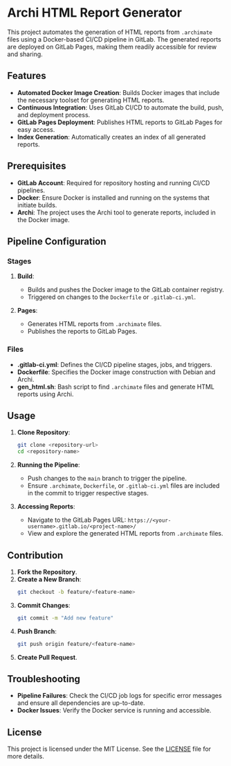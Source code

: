 # Archi HTML Report Generator

This project automates the generation of HTML reports from `.archimate` files using a Docker-based CI/CD pipeline in GitLab. The generated reports are deployed on GitLab Pages, making them readily accessible for review and sharing.

## Features

- **Automated Docker Image Creation**: Builds Docker images that include the necessary toolset for generating HTML reports.
- **Continuous Integration**: Uses GitLab CI/CD to automate the build, push, and deployment process.
- **GitLab Pages Deployment**: Publishes HTML reports to GitLab Pages for easy access.
- **Index Generation**: Automatically creates an index of all generated reports.

## Prerequisites

- **GitLab Account**: Required for repository hosting and running CI/CD pipelines.
- **Docker**: Ensure Docker is installed and running on the systems that initiate builds.
- **Archi**: The project uses the Archi tool to generate reports, included in the Docker image.

## Pipeline Configuration

### Stages

1. **Build**: 
   - Builds and pushes the Docker image to the GitLab container registry.
   - Triggered on changes to the `Dockerfile` or `.gitlab-ci.yml`.

2. **Pages**: 
   - Generates HTML reports from `.archimate` files.
   - Publishes the reports to GitLab Pages.

### Files

- **.gitlab-ci.yml**: Defines the CI/CD pipeline stages, jobs, and triggers.
- **Dockerfile**: Specifies the Docker image construction with Debian and Archi.
- **gen_html.sh**: Bash script to find `.archimate` files and generate HTML reports using Archi.

## Usage

1. **Clone Repository**:
   ```bash
   git clone <repository-url>
   cd <repository-name>
   ```

2. **Running the Pipeline**:
   - Push changes to the `main` branch to trigger the pipeline.
   - Ensure `.archimate`, `Dockerfile`, or `.gitlab-ci.yml` files are included in the commit to trigger respective stages.

3. **Accessing Reports**:
   - Navigate to the GitLab Pages URL: `https://<your-username>.gitlab.io/<project-name>/`
   - View and explore the generated HTML reports from `.archimate` files.

## Contribution

1. **Fork the Repository**.
2. **Create a New Branch**:
   ```bash
   git checkout -b feature/<feature-name>
   ```
3. **Commit Changes**:
   ```bash
   git commit -m "Add new feature"
   ```
4. **Push Branch**:
   ```bash
   git push origin feature/<feature-name>
   ```
5. **Create Pull Request**.

## Troubleshooting

- **Pipeline Failures**: Check the CI/CD job logs for specific error messages and ensure all dependencies are up-to-date.
- **Docker Issues**: Verify the Docker service is running and accessible.

## License

This project is licensed under the MIT License. See the [LICENSE](LICENSE) file for more details.
